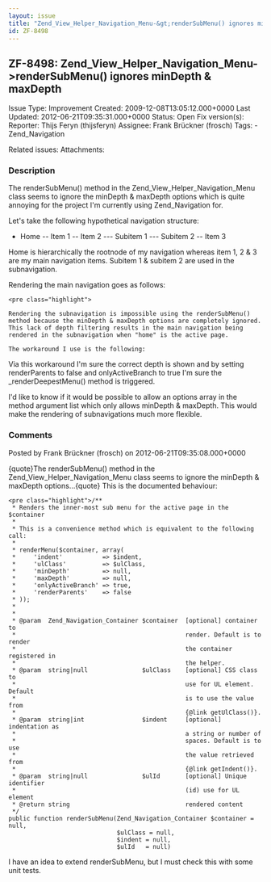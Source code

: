 ```yaml
---
layout: issue
title: "Zend_View_Helper_Navigation_Menu-&gt;renderSubMenu() ignores minDepth &amp; maxDepth"
id: ZF-8498
---
```


ZF-8498: Zend\_View\_Helper\_Navigation\_Menu->renderSubMenu() ignores minDepth & maxDepth
------------------------------------------------------------------------------------------

 Issue Type: Improvement Created: 2009-12-08T13:05:12.000+0000 Last Updated: 2012-06-21T09:35:31.000+0000 Status: Open Fix version(s): 
 Reporter:  Thijs Feryn (thijsferyn)  Assignee:  Frank Brückner (frosch)  Tags: - Zend\_Navigation
 
 Related issues: 
 Attachments: 
### Description

The renderSubMenu() method in the Zend\_View\_Helper\_Navigation\_Menu class seems to ignore the minDepth & maxDepth options which is quite annoying for the project I'm currently using Zend\_Navigation for.

Let's take the following hypothetical navigation structure:

- Home -- Item 1 -- Item 2 --- Subitem 1 --- Subitem 2 -- Item 3

Home is hierarchically the rootnode of my navigation whereas item 1, 2 & 3 are my main navigation items. Subitem 1 & subitem 2 are used in the subnavigation.

Rendering the main navigation goes as follows:

 
    <pre class="highlight">
    
    Rendering the subnavigation is impossible using the renderSubMenu() method because the minDepth & maxDepth options are completely ignored. This lack of depth filtering results in the main navigation being rendered in the subnavigation when "home" is the active page.
    
    The workaround I use is the following:
    


Via this workaround I'm sure the correct depth is shown and by setting renderParents to false and onlyActiveBranch to true I'm sure the \_renderDeepestMenu() method is triggered.

I'd like to know if it would be possible to allow an options array in the method argument list which only allows minDepth & maxDepth. This would make the rendering of subnavigations much more flexible.

 

 

### Comments

Posted by Frank Brückner (frosch) on 2012-06-21T09:35:08.000+0000

{quote}The renderSubMenu() method in the Zend\_View\_Helper\_Navigation\_Menu class seems to ignore the minDepth & maxDepth options…{quote} This is the documented behaviour:

 
    <pre class="highlight">/**
     * Renders the inner-most sub menu for the active page in the $container
     *
     * This is a convenience method which is equivalent to the following call:
     * 
     * renderMenu($container, array(
     *     'indent'           => $indent,
     *     'ulClass'          => $ulClass,
     *     'minDepth'         => null,
     *     'maxDepth'         => null,
     *     'onlyActiveBranch' => true,
     *     'renderParents'    => false
     * ));
     * 
     *
     * @param  Zend_Navigation_Container $container  [optional] container to
     *                                               render. Default is to render
     *                                               the container registered in
     *                                               the helper.
     * @param  string|null               $ulClass    [optional] CSS class to
     *                                               use for UL element. Default
     *                                               is to use the value from
     *                                               {@link getUlClass()}.
     * @param  string|int                $indent     [optional] indentation as
     *                                               a string or number of
     *                                               spaces. Default is to use
     *                                               the value retrieved from
     *                                               {@link getIndent()}.
     * @param  string|null               $ulId       [optional] Unique identifier
     *                                               (id) use for UL element
     * @return string                                rendered content
     */
    public function renderSubMenu(Zend_Navigation_Container $container = null,
                                  $ulClass = null,
                                  $indent = null,
                                  $ulId   = null)

I have an idea to extend renderSubMenu, but I must check this with some unit tests.

 

 